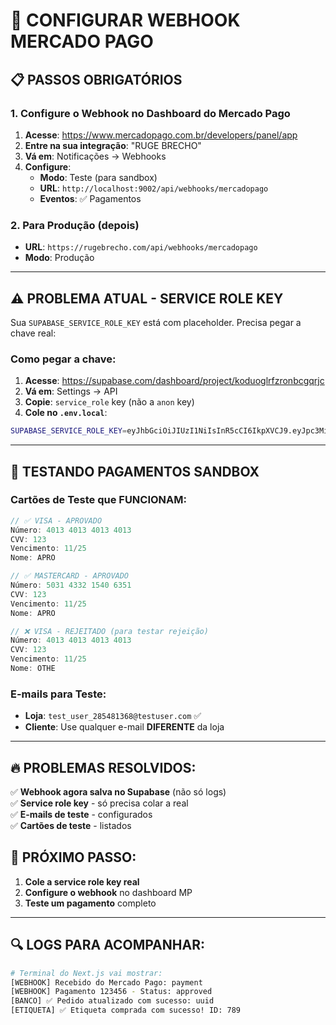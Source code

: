 # 🔗 CONFIGURAR WEBHOOK MERCADO PAGO

## 📋 **PASSOS OBRIGATÓRIOS**

### 1. **Configure o Webhook no Dashboard do Mercado Pago**

1. **Acesse**: https://www.mercadopago.com.br/developers/panel/app
2. **Entre na sua integração**: "RUGE BRECHO"
3. **Vá em**: Notificações → Webhooks
4. **Configure**:
   - **Modo**: Teste (para sandbox)
   - **URL**: `http://localhost:9002/api/webhooks/mercadopago`
   - **Eventos**: ✅ Pagamentos

### 2. **Para Produção (depois)**
   - **URL**: `https://rugebrecho.com/api/webhooks/mercadopago`
   - **Modo**: Produção

---

## ⚠️ **PROBLEMA ATUAL - SERVICE ROLE KEY**

Sua `SUPABASE_SERVICE_ROLE_KEY` está com placeholder. Precisa pegar a chave real:

### **Como pegar a chave:**

1. **Acesse**: https://supabase.com/dashboard/project/koduoglrfzronbcgqrjc
2. **Vá em**: Settings → API
3. **Copie**: `service_role` key (não a `anon` key)
4. **Cole no `.env.local`**:

```bash
SUPABASE_SERVICE_ROLE_KEY=eyJhbGciOiJIUzI1NiIsInR5cCI6IkpXVCJ9.eyJpc3MiOiJzdXBhYmFzZSIsInJlZiI6ImtvZHVvZ2xyZnpyb25iY2dxcmpjIiwicm9sZSI6InNlcnZpY2Vfcm9sZSIsImlhdCI6MTc0OTU3NzczMiwiZXhwIjoyMDY1MTUzNzMyfQ.SUA_CHAVE_REAL_AQUI
```

---

## 🧪 **TESTANDO PAGAMENTOS SANDBOX**

### **Cartões de Teste que FUNCIONAM:**

```javascript
// ✅ VISA - APROVADO
Número: 4013 4013 4013 4013
CVV: 123
Vencimento: 11/25
Nome: APRO

// ✅ MASTERCARD - APROVADO  
Número: 5031 4332 1540 6351
CVV: 123
Vencimento: 11/25
Nome: APRO

// ❌ VISA - REJEITADO (para testar rejeição)
Número: 4013 4013 4013 4013
CVV: 123
Vencimento: 11/25
Nome: OTHE
```

### **E-mails para Teste:**
- **Loja**: `test_user_285481368@testuser.com` ✅
- **Cliente**: Use qualquer e-mail **DIFERENTE** da loja

---

## 🔥 **PROBLEMAS RESOLVIDOS:**

✅ **Webhook agora salva no Supabase** (não só logs)  
✅ **Service role key** - só precisa colar a real  
✅ **E-mails de teste** - configurados  
✅ **Cartões de teste** - listados  

## 🚀 **PRÓXIMO PASSO:**

1. **Cole a service role key real** 
2. **Configure o webhook** no dashboard MP
3. **Teste um pagamento** completo

---

## 🔍 **LOGS PARA ACOMPANHAR:**

```bash
# Terminal do Next.js vai mostrar:
[WEBHOOK] Recebido do Mercado Pago: payment
[WEBHOOK] Pagamento 123456 - Status: approved  
[BANCO] ✅ Pedido atualizado com sucesso: uuid
[ETIQUETA] ✅ Etiqueta comprada com sucesso! ID: 789
```
